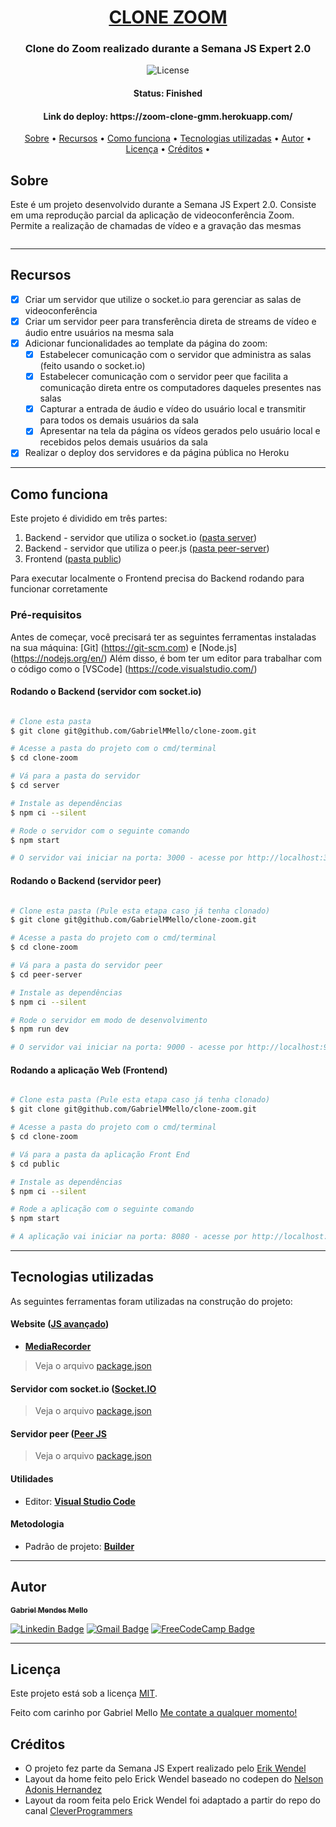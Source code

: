 <h1 align="center">
   <a href="#"> CLONE ZOOM </a>
</h1>

<h3 align="center">
    Clone do Zoom realizado durante a Semana JS Expert 2.0
</h3>

<p align="center">
   <img alt="License" src="https://img.shields.io/badge/license-MIT-brightgreen">
</p>


<h4 align="center"> 
	 Status: Finished
</h4>

<h4 align="center"> 
	 Link do deploy: https://zoom-clone-gmm.herokuapp.com/
</h4>

<p align="center">
 <a href="#sobre">Sobre</a> •
 <a href="#recursos">Recursos</a> •
 <a href="#como-funciona">Como funciona</a> • 
 <a href="#tecnologias-utilizadas">Tecnologias utilizadas</a> • 
 <a href="#autor">Autor</a> • 
 <a href="#licença">Licença</a> •
 <a href="#créditos">Créditos</a> •
</p>


## Sobre

Este é um projeto desenvolvido durante a Semana JS Expert 2.0.
Consiste em uma reprodução parcial da aplicação de videoconferência Zoom. Permite a realização de chamadas de vídeo e a gravação das mesmas

<p align="center">
   <img alt="" src="https://user-images.githubusercontent.com/66647120/106483717-9a7d4780-648d-11eb-9319-72cd26cda03e.gif">
</p>

---

## Recursos

- [x] Criar um servidor que utilize o socket.io para gerenciar as salas de videoconferência
- [x] Criar um servidor peer para transferência direta de streams de vídeo e áudio entre usuários na mesma sala
- [x] Adicionar funcionalidades ao template da página do zoom:
   - [x] Estabelecer comunicação com o servidor que administra as salas (feito usando o socket.io)
   - [x] Estabelecer comunicação com o servidor peer que facilita a comunicação direta entre os computadores daqueles presentes nas salas
   - [x] Capturar a entrada de áudio e vídeo do usuário local e transmitir para todos os demais usuários da sala
   - [x] Apresentar na tela da página os vídeos gerados pelo usuário local e recebidos pelos demais usuários da sala
- [x] Realizar o deploy dos servidores e da página pública no Heroku

---

## Como funciona

Este projeto é dividido em três partes:
1. Backend - servidor que utiliza o socket.io ([pasta server](https://github.com/GabrielMMello/clone-zoom/tree/main/server))
1. Backend - servidor que utiliza o peer.js ([pasta peer-server](https://github.com/GabrielMMello/clone-zoom/tree/main/peer-server))
2. Frontend ([pasta public](https://github.com/GabrielMMello/clone-zoom/tree/main/public))

Para executar localmente o Frontend precisa do Backend rodando para funcionar corretamente

### Pré-requisitos

Antes de começar, você precisará ter as seguintes ferramentas instaladas na sua máquina:
[Git] (https://git-scm.com) e [Node.js] (https://nodejs.org/en/)
Além disso, é bom ter um editor para trabalhar com o código como o [VSCode] (https://code.visualstudio.com/)

#### Rodando o Backend (servidor com socket.io)

```bash

# Clone esta pasta
$ git clone git@github.com/GabrielMMello/clone-zoom.git

# Acesse a pasta do projeto com o cmd/terminal
$ cd clone-zoom

# Vá para a pasta do servidor
$ cd server

# Instale as dependências
$ npm ci --silent

# Rode o servidor com o seguinte comando
$ npm start

# O servidor vai iniciar na porta: 3000 - acesse por http://localhost:3000

```

#### Rodando o Backend (servidor peer)

```bash

# Clone esta pasta (Pule esta etapa caso já tenha clonado)
$ git clone git@github.com/GabrielMMello/clone-zoom.git

# Acesse a pasta do projeto com o cmd/terminal
$ cd clone-zoom

# Vá para a pasta do servidor peer
$ cd peer-server

# Instale as dependências
$ npm ci --silent

# Rode o servidor em modo de desenvolvimento
$ npm run dev

# O servidor vai iniciar na porta: 9000 - acesse por http://localhost:9000

```


#### Rodando a aplicação Web (Frontend)

```bash

# Clone esta pasta (Pule esta etapa caso já tenha clonado)
$ git clone git@github.com/GabrielMMello/clone-zoom.git

# Acesse a pasta do projeto com o cmd/terminal
$ cd clone-zoom

# Vá para a pasta da aplicação Front End
$ cd public

# Instale as dependências
$ npm ci --silent

# Rode a aplicação com o seguinte comando
$ npm start

# A aplicação vai iniciar na porta: 8080 - acesse por http://localhost:8080

```

---

## Tecnologias utilizadas

As seguintes ferramentas foram utilizadas na construção do projeto:

#### **Website**  ([JS avançado](https://developer.mozilla.org/pt-BR/docs/Web/JavaScript))

-   **[MediaRecorder](https://developer.mozilla.org/en-US/docs/Web/API/MediaStream_Recording_API)**

> Veja o arquivo  [package.json](https://github.com/GabrielMMello/clone-zoom/blob/main/public/package.json)

#### **Servidor com socket.io**  ([Socket.IO](https://socket.io/)

> Veja o arquivo  [package.json](https://github.com/GabrielMMello/clone-zoom/blob/main/server/package.json)

#### **Servidor peer**  ([Peer JS](https://peerjs.com/)

> Veja o arquivo  [package.json](https://github.com/GabrielMMello/clone-zoom/blob/main/peer-server/package.json)

#### **Utilidades**

-   Editor:  **[Visual Studio Code](https://code.visualstudio.com/)**

#### **Metodologia**

-   Padrão de projeto: **[Builder](https://pt.wikipedia.org/wiki/Builder)**


---

## Autor

<a href="https://www.linkedin.com/in/gabriel-mendes-mello/">
 <sub><b>Gabriel Mendes Mello</b></sub>
 <br />

[![Linkedin Badge](https://img.shields.io/badge/-Gabriel-blue?style=flat-square&logo=Linkedin&logoColor=white&link=https://www.linkedin.com/in/gabriel-mendes-mello/)](https://www.linkedin.com/in/gabriel-mendes-mello/) 
[![Gmail Badge](https://img.shields.io/badge/-gabrielmendesmello@gmail.com-c14438?style=flat-square&logo=Gmail&logoColor=white&link=mailto:gabrielmendesmello@gmail.com)](mailto:gabrielmendesmello@gmail.com)
[![FreeCodeCamp Badge](https://img.shields.io/badge/-Gabriel-black?style=flat-square&logo=freecodecamp&logoColor=white&link=https://www.freecodecamp.org/gabrielmmello)](https://www.freecodecamp.org/gabrielmmello)

---

## Licença

Este projeto está sob a licença [MIT](./LICENSE).

Feito com carinho por Gabriel Mello
[Me contate a qualquer momento!](https://www.linkedin.com/in/gabriel-mendes-mello/)

## Créditos

- O projeto fez parte da Semana JS Expert realizado pelo [Erik Wendel](https://github.com/ErickWendel/jsexpert02-skeleton-ew/blob/main/README.md)
- Layout da home feito pelo Erick Wendel baseado no codepen do [Nelson Adonis Hernandez
](https://codepen.io/nelsonher019/pen/eYZBqOm)
- Layout da room feita pelo Erick Wendel foi adaptado a partir do repo do canal [CleverProgrammers](https://github.com/CleverProgrammers/nodejs-zoom-clone/blob/master/views/room.ejs)
